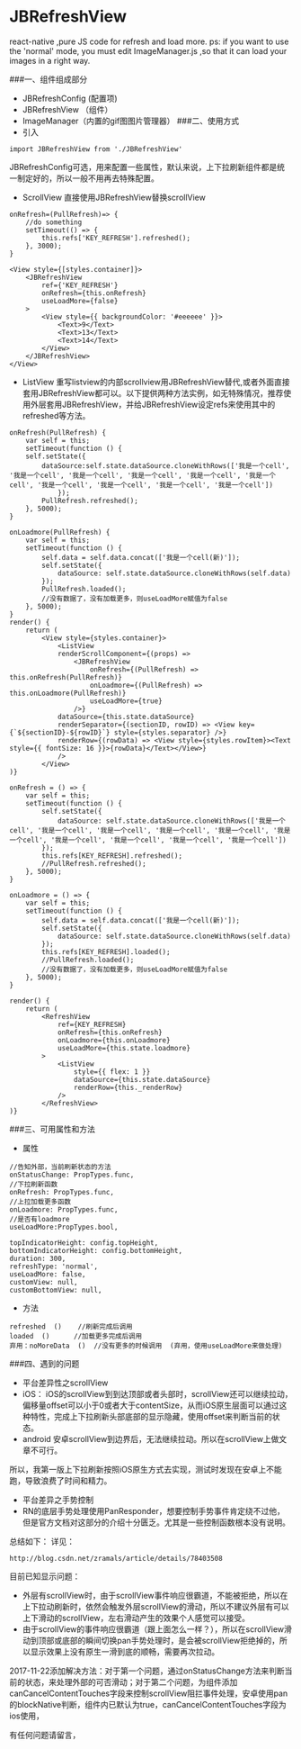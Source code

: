 # JBRefreshView
react-native ,pure JS code for refresh and load more.
ps: if you want to use the 'normal' mode, you must edit ImageManager.js ,so that it can load your images in a right way.

###一、组件组成部分
- JBRefreshConfig  (配置项)
- JBRefreshView （组件）
- ImageManager（内置的gif图图片管理器）
###二、使用方式
- 引入
```
import JBRefreshView from './JBRefreshView'
```
JBRefreshConfig可选，用来配置一些属性，默认来说，上下拉刷新组件都是统一制定好的，所以一般不用再去特殊配置。

- ScrollView
直接使用JBRefreshView替换scrollView
```
onRefresh=(PullRefresh)=> {
	//do something
	setTimeout(() => {
		this.refs['KEY_REFRESH'].refreshed();
	}, 3000);
}

<View style={[styles.container]}>
	<JBRefreshView
		ref={'KEY_REFRESH'}
		onRefresh={this.onRefresh}
		useLoadMore={false}
	>
		<View style={{ backgroundColor: '#eeeeee' }}>
			<Text>9</Text>
			<Text>13</Text>
			<Text>14</Text>
		</View>
	</JBRefreshView>
</View>
```
- ListView
重写listview的内部scrollview用JBRefreshView替代,或者外面直接套用JBRefreshView都可以。以下提供两种方法实例，如无特殊情况，推荐使用外层套用JBRefreshView，并给JBRefreshView设定refs来使用其中的refreshed等方法。
```
onRefresh(PullRefresh) {
	var self = this;
	setTimeout(function () {
	self.setState({
		dataSource:self.state.dataSource.cloneWithRows(['我是一个cell', '我是一个cell', '我是一个cell', '我是一个cell', '我是一个cell', '我是一个cell', '我是一个cell', '我是一个cell', '我是一个cell', '我是一个cell'])
			});
		PullRefresh.refreshed();
	}, 5000);
}

onLoadmore(PullRefresh) {
	var self = this;
	setTimeout(function () {
		self.data = self.data.concat(['我是一个cell(新)']);
		self.setState({
			dataSource: self.state.dataSource.cloneWithRows(self.data)
		});
		PullRefresh.loaded();
		//没有数据了，没有加载更多，则useLoadMore赋值为false
	}, 5000);
}
render() {
	return (
		<View style={styles.container}>
			<ListView
			renderScrollComponent={(props) =>
				<JBRefreshView
					onRefresh={(PullRefresh) => this.onRefresh(PullRefresh)}
					onLoadmore={(PullRefresh) => this.onLoadmore(PullRefresh)}
					useLoadMore={true}
				/>}
			dataSource={this.state.dataSource}
			renderSeparator={(sectionID, rowID) => <View key={`${sectionID}-${rowID}`} style={styles.separator} />}
			renderRow={(rowData) => <View style={styles.rowItem}><Text style={{ fontSize: 16 }}>{rowData}</Text></View>}
			/>
		</View>
)}
```
```
onRefresh = () => {
	var self = this;
	setTimeout(function () {
		self.setState({
			dataSource: self.state.dataSource.cloneWithRows(['我是一个cell', '我是一个cell', '我是一个cell', '我是一个cell', '我是一个cell', '我是一个cell', '我是一个cell', '我是一个cell', '我是一个cell', '我是一个cell'])
		});
        this.refs[KEY_REFRESH].refreshed();
		//PullRefresh.refreshed();
	}, 5000);
}

onLoadmore = () => {
	var self = this;
	setTimeout(function () {
		self.data = self.data.concat(['我是一个cell(新)']);
		self.setState({
			dataSource: self.state.dataSource.cloneWithRows(self.data)
		});
        this.refs[KEY_REFRESH].loaded();
		//PullRefresh.loaded();
		//没有数据了，没有加载更多，则useLoadMore赋值为false
	}, 5000);
}

render() {
	return (
		<RefreshView
			ref={KEY_REFRESH}
			onRefresh={this.onRefresh}
			onLoadmore={this.onLoadmore}
			useLoadMore={this.state.loadmore}
		>
			<ListView
				style={{ flex: 1 }}
				dataSource={this.state.dataSource}
				renderRow={this._renderRow}
			/>
		</RefreshView>
)}
```
###三、可用属性和方法
- 属性
```
//告知外部，当前刷新状态的方法
onStatusChange: PropTypes.func,
//下拉刷新函数
onRefresh: PropTypes.func,
//上拉加载更多函数
onLoadmore: PropTypes.func,
//是否有loadmore
useLoadMore:PropTypes.bool,

topIndicatorHeight: config.topHeight,
bottomIndicatorHeight: config.bottomHeight,
duration: 300,
refreshType: 'normal',
useLoadMore: false,
customView: null,
customBottomView: null,
```
- 方法

```
refreshed  ()    //刷新完成后调用
loaded  ()      //加载更多完成后调用
弃用：noMoreData  ()  //没有更多的时候调用  (弃用，使用useLoadMore来做处理)
```

###四、遇到的问题
- 平台差异性之scrollView
- iOS：
iOS的scrollView到到达顶部或者头部时，scrollView还可以继续拉动，偏移量offset可以小于0或者大于contentSize，从而iOS原生层面可以通过这种特性，完成上下拉刷新头部底部的显示隐藏，使用offset来判断当前的状态。
- android
安卓scrollView到边界后，无法继续拉动。所以在scrollView上做文章不可行。

所以，我第一版上下拉刷新按照iOS原生方式去实现，测试时发现在安卓上不能跑，导致浪费了时间和精力。
- 平台差异之手势控制
- RN的底层手势处理使用PanResponder，想要控制手势事件肯定绕不过他，但是官方文档对这部分的介绍十分匮乏。尤其是一些控制函数根本没有说明。

总结如下：
详见：
```
http://blog.csdn.net/zramals/article/details/78403508
```

目前已知显示问题：

 - 外层有scrollView时，由于scrollView事件响应很霸道，不能被拒绝，所以在上下拉动刷新时，依然会触发外层scrollView的滑动，所以不建议外层有可以上下滑动的scrollView，左右滑动产生的效果个人感觉可以接受。
 - 由于scrollView的事件响应很霸道（跟上面怎么一样？），所以在scrollView滑动到顶部或底部的瞬间切换pan手势处理时，是会被scrollView拒绝掉的，所以显示效果上没有原生一滑到底的顺畅，需要再次拉动。
 
 2017-11-22添加解决方法：对于第一个问题，通过onStatusChange方法来判断当前的状态，来处理外部的可否滑动；对于第二个问题，为组件添加canCancelContentTouches字段来控制scrollView阻拦事件处理，安卓使用pan的blockNative判断，组件内已默认为true，canCancelContentTouches字段为ios使用，

有任何问题请留言，
